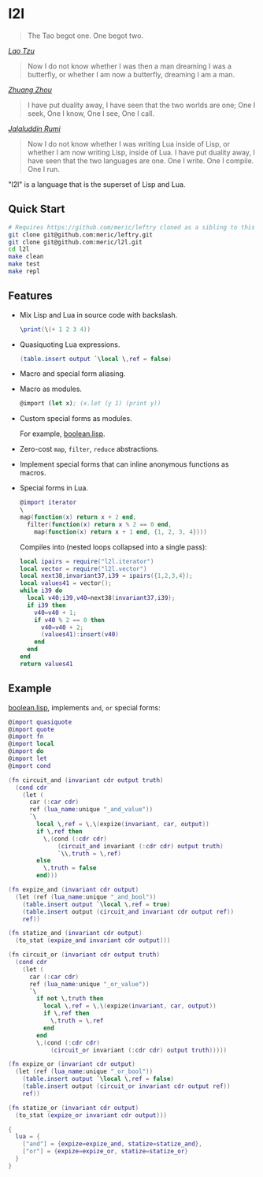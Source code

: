 # l2l #

> The Tao begot one. One begot two.

*[Lao Tzu](http://terebess.hu/english/tao/gia.html#Kap42)*

> Now I do not know whether I was then a man dreaming
> I was a butterfly, or whether I am now a butterfly, dreaming I am a man.

*[Zhuang Zhou](http://ctext.org/zhuangzi/adjustment-of-controversies?searchu=butterfly&searchmode=showall#result)*

> I have put duality away, I have seen that the two worlds are one;
> One I seek, One I know, One I see, One I call.

*[Jalaluddin Rumi](http://thefoggiestnotion.com/rumi.htm)*

> Now I do not know whether I was writing Lua inside of Lisp, or whether I am
> now writing Lisp, inside of Lua. I have put duality away, I have seen that
> the two languages are one. One I write. One I compile. One I run.

"l2l" is a language that is the superset of Lisp and Lua.

## Quick Start ##

```bash
# Requires https://github.com/meric/leftry cloned as a sibling to this repo.
git clone git@github.com:meric/leftry.git
git clone git@github.com:meric/l2l.git
cd l2l
make clean
make test
make repl
```

## Features ##

* Mix Lisp and Lua in source code with backslash.

  ```lua
  \print(\(+ 1 2 3 4))
  ```

* Quasiquoting Lua expressions.

  ```lua
  (table.insert output `\local \,ref = false)
  ```

* Macro and special form aliasing.
* Macro as modules.

  ```lisp
  @import (let x); (x.let (y 1) (print y))
  ```

* Custom special forms as modules.

  For example, [boolean.lisp](/l2l/ext/boolean.lisp).

* Zero-cost `map`, `filter`, `reduce` abstractions.
* Implement special forms that can inline anonymous functions as macros.
* Special forms in Lua.

  ```lua
  @import iterator
  \
  map(function(x) return x + 2 end,
    filter(function(x) return x % 2 == 0 end,
      map(function(x) return x + 1 end, {1, 2, 3, 4})))
  ```

  Compiles into (nested loops collapsed into a single pass):

  ```lua
  local ipairs = require("l2l.iterator")
  local vector = require("l2l.vector")
  local next38,invariant37,i39 = ipairs({1,2,3,4});
  local values41 = vector();
  while i39 do
    local v40;i39,v40=next38(invariant37,i39);
    if i39 then
      v40=v40 + 1;
      if v40 % 2 == 0 then
        v40=v40 + 2;
        (values41):insert(v40)
      end
    end
  end
  return values41
  ```

## Example ##

[boolean.lisp](/l2l/ext/boolean.lisp), implements `and`, `or` special forms:

```lua
@import quasiquote
@import quote
@import fn
@import local
@import do
@import let
@import cond

(fn circuit_and (invariant cdr output truth)
  (cond cdr
    (let (
      car (:car cdr)
      ref (lua_name:unique "_and_value"))
      `\
        local \,ref = \,\(expize(invariant, car, output))
        if \,ref then
          \,(cond (:cdr cdr)
              (circuit_and invariant (:cdr cdr) output truth)
              `\\,truth = \,ref)
        else
          \,truth = false
        end)))

(fn expize_and (invariant cdr output)
  (let (ref (lua_name:unique "_and_bool"))
    (table.insert output `\local \,ref = true)
    (table.insert output (circuit_and invariant cdr output ref))
    ref))

(fn statize_and (invariant cdr output)
  (to_stat (expize_and invariant cdr output)))

(fn circuit_or (invariant cdr output truth)
  (cond cdr
    (let (
      car (:car cdr)
      ref (lua_name:unique "_or_value"))
      `\
        if not \,truth then
          local \,ref = \,\(expize(invariant, car, output))
          if \,ref then
            \,truth = \,ref
          end
        end
        \,(cond (:cdr cdr)
            (circuit_or invariant (:cdr cdr) output truth)))))

(fn expize_or (invariant cdr output)
  (let (ref (lua_name:unique "_or_bool"))
    (table.insert output `\local \,ref = false)
    (table.insert output (circuit_or invariant cdr output ref))
    ref))

(fn statize_or (invariant cdr output)
  (to_stat (expize_or invariant cdr output)))

{
  lua = {
    ["and"] = {expize=expize_and, statize=statize_and},
    ["or"] = {expize=expize_or, statize=statize_or}
  }
}
```

